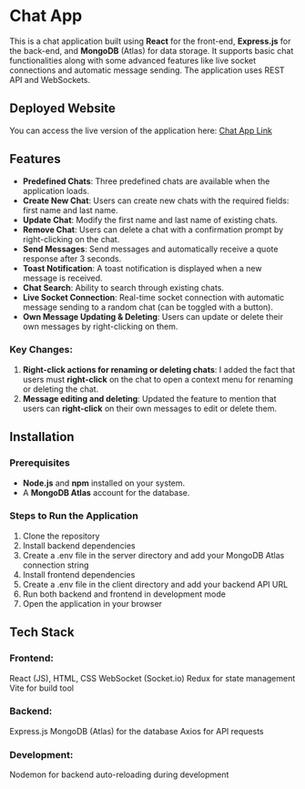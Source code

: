 # Chat App

This is a chat application built using **React** for the front-end, **Express.js** for the back-end, and **MongoDB** (Atlas) for data storage. It supports basic chat functionalities along with some advanced features like live socket connections and automatic message sending. The application uses REST API and WebSockets.

## Deployed Website

You can access the live version of the application here: [Chat App Link](https://chat-app-reenbit.vercel.app/)

## Features

- **Predefined Chats**: Three predefined chats are available when the application loads.
- **Create New Chat**: Users can create new chats with the required fields: first name and last name.
- **Update Chat**: Modify the first name and last name of existing chats.
- **Remove Chat**: Users can delete a chat with a confirmation prompt by right-clicking on the chat.
- **Send Messages**: Send messages and automatically receive a quote response after 3 seconds.
- **Toast Notification**: A toast notification is displayed when a new message is received.
- **Chat Search**: Ability to search through existing chats.
- **Live Socket Connection**: Real-time socket connection with automatic message sending to a random chat (can be toggled with a button).
- **Own Message Updating & Deleting**: Users can update or delete their own messages by right-clicking on them.

### Key Changes:
1. **Right-click actions for renaming or deleting chats**: I added the fact that users must **right-click** on the chat to open a context menu for renaming or deleting the chat.
2. **Message editing and deleting**: Updated the feature to mention that users can **right-click** on their own messages to edit or delete them.

## Installation
### Prerequisites
- **Node.js** and **npm** installed on your system.
- A **MongoDB Atlas** account for the database.

### Steps to Run the Application
1. Clone the repository
2. Install backend dependencies
3. Create a .env file in the server directory and add your MongoDB Atlas connection string
4. Install frontend dependencies
5. Create a .env file in the client directory and add your backend API URL
6. Run both backend and frontend in development mode
7. Open the application in your browser



## Tech Stack
### Frontend:
React (JS), HTML, CSS
WebSocket (Socket.io)
Redux for state management
Vite for build tool

### Backend:
Express.js
MongoDB (Atlas) for the database
Axios for API requests

### Development:
Nodemon for backend auto-reloading during development